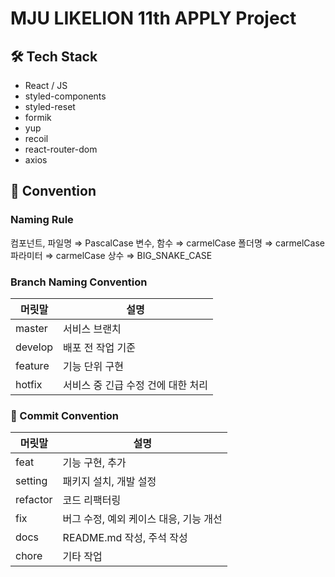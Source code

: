 # MJU LIKELION 11th APPLY Project

## 🛠 Tech Stack

- React / JS
- styled-components
- styled-reset
- formik
- yup
- recoil
- react-router-dom
- axios

## 📠 Convention

### Naming Rule

컴포넌트, 파일명 ⇒ PascalCase
변수, 함수 ⇒ carmelCase
폴더명 ⇒ carmelCase
파라미터 ⇒ carmelCase
상수 ⇒ BIG_SNAKE_CASE

### Branch Naming Convention

| 머릿말  | 설명                               |
| ------- | ---------------------------------- |
| master  | 서비스 브랜치                      |
| develop | 배포 전 작업 기준                  |
| feature | 기능 단위 구현                     |
| hotfix  | 서비스 중 긴급 수정 건에 대한 처리 |

### 🤝 Commit Convention

| 머릿말   | 설명                                   |
| -------- | -------------------------------------- |
| feat     | 기능 구현, 추가                        |
| setting  | 패키지 설치, 개발 설정                 |
| refactor | 코드 리팩터링                          |
| fix      | 버그 수정, 예외 케이스 대응, 기능 개선 |
| docs     | README.md 작성, 주석 작성              |
| chore    | 기타 작업                              |
